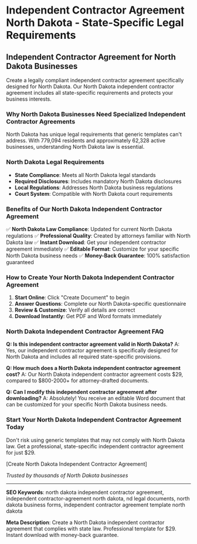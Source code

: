 # Independent Contractor Agreement North Dakota - State-Specific Legal Requirements

## Independent Contractor Agreement for North Dakota Businesses

Create a legally compliant independent contractor agreement specifically designed for North Dakota. Our North Dakota independent contractor agreement includes all state-specific requirements and protects your business interests.

### Why North Dakota Businesses Need Specialized Independent Contractor Agreements

North Dakota has unique legal requirements that generic templates can't address. With 779,094 residents and approximately 62,328 active businesses, understanding North Dakota law is essential.

### North Dakota Legal Requirements

- **State Compliance**: Meets all North Dakota legal standards
- **Required Disclosures**: Includes mandatory North Dakota disclosures
- **Local Regulations**: Addresses North Dakota business regulations
- **Court System**: Compatible with North Dakota court requirements

### Benefits of Our North Dakota Independent Contractor Agreement

✅ **North Dakota Law Compliance**: Updated for current North Dakota regulations
✅ **Professional Quality**: Created by attorneys familiar with North Dakota law
✅ **Instant Download**: Get your independent contractor agreement immediately
✅ **Editable Format**: Customize for your specific North Dakota business needs
✅ **Money-Back Guarantee**: 100% satisfaction guaranteed

### How to Create Your North Dakota Independent Contractor Agreement

1. **Start Online**: Click "Create Document" to begin
2. **Answer Questions**: Complete our North Dakota-specific questionnaire
3. **Review & Customize**: Verify all details are correct
4. **Download Instantly**: Get PDF and Word formats immediately

### North Dakota Independent Contractor Agreement FAQ

**Q: Is this independent contractor agreement valid in North Dakota?**
A: Yes, our independent contractor agreement is specifically designed for North Dakota and includes all required state-specific provisions.

**Q: How much does a North Dakota independent contractor agreement cost?**
A: Our North Dakota independent contractor agreement costs $29, compared to $800-2000+ for attorney-drafted documents.

**Q: Can I modify this independent contractor agreement after downloading?**
A: Absolutely! You receive an editable Word document that can be customized for your specific North Dakota business needs.

### Start Your North Dakota Independent Contractor Agreement Today

Don't risk using generic templates that may not comply with North Dakota law. Get a professional, state-specific independent contractor agreement for just $29.

[Create North Dakota Independent Contractor Agreement]

*Trusted by thousands of North Dakota businesses*

---

**SEO Keywords**: north dakota independent contractor agreement, independent contractor-agreement north dakota, nd legal documents, north dakota business forms, independent contractor agreement template north dakota

**Meta Description**: Create a North Dakota independent contractor agreement that complies with state law. Professional template for $29. Instant download with money-back guarantee.

